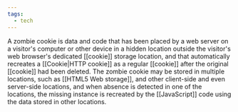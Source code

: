 ```yaml
---
tags:
  - tech
---
```

A zombie cookie is data and code that has been placed by a web server on a visitor's computer or other device in a hidden location outside the visitor's web browser's dedicated [[cookie]] storage location, and that automatically recreates a [[Cookie|HTTP cookie]] as a regular [[cookie]] after the original [[cookie]] had been deleted.
The zombie cookie may be stored in multiple locations, such as [[HTML5 Web storage]], and other client-side and even server-side locations, and when absence is detected in one of the locations, the missing instance is recreated by the [[JavaScript]] code using the data stored in other locations.